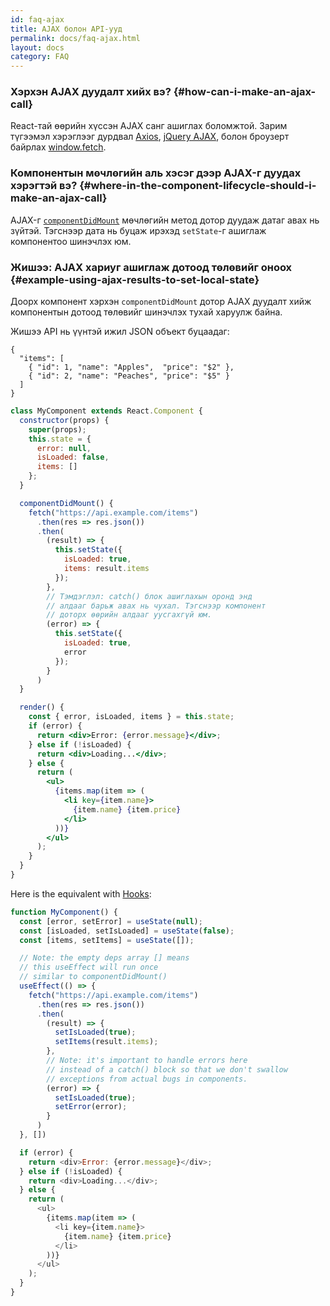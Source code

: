 ```yaml
---
id: faq-ajax
title: AJAX болон API-ууд
permalink: docs/faq-ajax.html
layout: docs
category: FAQ
---
```


### Хэрхэн AJAX дуудалт хийх вэ? {#how-can-i-make-an-ajax-call}

React-тай өөрийн хүссэн AJAX санг ашиглах боломжтой. Зарим түгээмэл хэрэглээг дурдвал [Axios](https://github.com/axios/axios), [jQuery AJAX](https://api.jquery.com/jQuery.ajax/), болон броузерт байрлах [window.fetch](https://developer.mozilla.org/en-US/docs/Web/API/Fetch_API).

### Компонентын мѳчлѳгийн аль хэсэг дээр AJAX-г дуудах хэрэгтэй вэ? {#where-in-the-component-lifecycle-should-i-make-an-ajax-call}

AJAX-г [`componentDidMount`](/docs/react-component.html#mounting) мөчлөгийн метод дотор дуудаж датаг авах нь зүйтэй. Тэгснээр дата нь буцаж ирэхэд `setState`-г ашиглаж компонентоо шинэчлэх юм.

### Жишээ: AJAX хариуг ашиглаж дотоод төлөвийг оноох {#example-using-ajax-results-to-set-local-state}

Доорх компонент хэрхэн `componentDidMount` дотор AJAX дуудалт хийж компонентын дотоод төлөвийг шинэчлэх тухай харуулж байна.

Жишээ API нь үүнтэй ижил JSON объект буцаадаг:

```
{
  "items": [
    { "id": 1, "name": "Apples",  "price": "$2" },
    { "id": 2, "name": "Peaches", "price": "$5" }
  ]
}
```

```jsx
class MyComponent extends React.Component {
  constructor(props) {
    super(props);
    this.state = {
      error: null,
      isLoaded: false,
      items: []
    };
  }

  componentDidMount() {
    fetch("https://api.example.com/items")
      .then(res => res.json())
      .then(
        (result) => {
          this.setState({
            isLoaded: true,
            items: result.items
          });
        },
        // Тэмдэглэл: catch() блок ашиглахын оронд энд
        // алдааг барьж авах нь чухал. Тэгснээр компонент
        // доторх өөрийн алдааг уусгахгүй юм.
        (error) => {
          this.setState({
            isLoaded: true,
            error
          });
        }
      )
  }

  render() {
    const { error, isLoaded, items } = this.state;
    if (error) {
      return <div>Error: {error.message}</div>;
    } else if (!isLoaded) {
      return <div>Loading...</div>;
    } else {
      return (
        <ul>
          {items.map(item => (
            <li key={item.name}>
              {item.name} {item.price}
            </li>
          ))}
        </ul>
      );
    }
  }
}
```

Here is the equivalent with [Hooks](https://reactjs.org/docs/hooks-intro.html): 

```js
function MyComponent() {
  const [error, setError] = useState(null);
  const [isLoaded, setIsLoaded] = useState(false);
  const [items, setItems] = useState([]);

  // Note: the empty deps array [] means
  // this useEffect will run once
  // similar to componentDidMount()
  useEffect(() => {
    fetch("https://api.example.com/items")
      .then(res => res.json())
      .then(
        (result) => {
          setIsLoaded(true);
          setItems(result.items);
        },
        // Note: it's important to handle errors here
        // instead of a catch() block so that we don't swallow
        // exceptions from actual bugs in components.
        (error) => {
          setIsLoaded(true);
          setError(error);
        }
      )
  }, [])

  if (error) {
    return <div>Error: {error.message}</div>;
  } else if (!isLoaded) {
    return <div>Loading...</div>;
  } else {
    return (
      <ul>
        {items.map(item => (
          <li key={item.name}>
            {item.name} {item.price}
          </li>
        ))}
      </ul>
    );
  }
}
```
